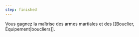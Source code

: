 ```yaml
---
step: finished
---
```

Vous gagnez la maîtrise des armes martiales et des [[Bouclier, Équipement|boucliers]].
